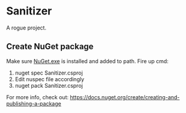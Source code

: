 # Sanitizer

A rogue project.

<h2>Create NuGet package</h2>

Make sure <a href="https://dist.nuget.org/win-x86-commandline/latest/nuget.exe" target="_blank">NuGet.exe</a> is installed and added to path. Fire up cmd:

1. nuget spec Sanitizer.csproj
2. Edit nuspec file accordingly 
3. nuget pack Sanitizer.csproj

For more info, check out: https://docs.nuget.org/create/creating-and-publishing-a-package
